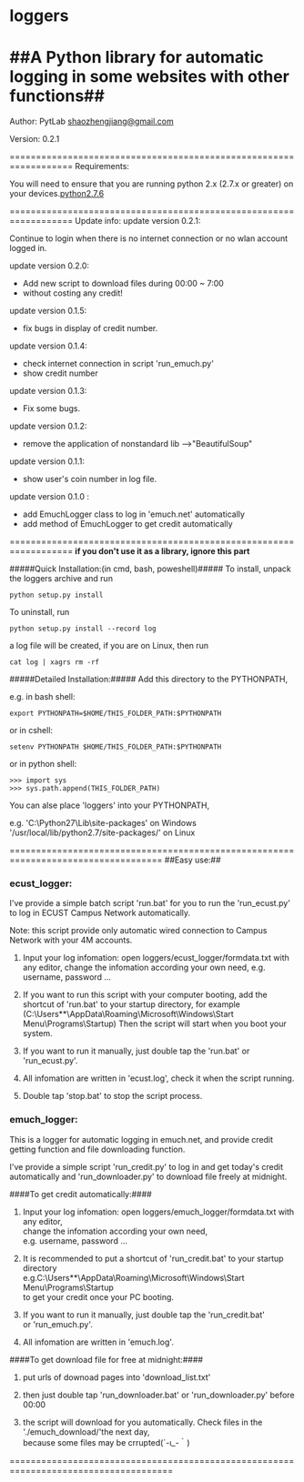 # loggers
##A Python library for automatic logging in some websites with other functions##
==================================================================
Author: PytLab <shaozhengjiang@gmail.com>

Version: 0.2.1

==================================================================
Requirements:

  You will need to ensure that you are running python 2.x 
  (2.7.x or greater) on your devices.[python2.7.6](https://www.python.org/download/releases/2.7.6/)
	
==================================================================
Update info:
update version 0.2.1:

  Continue to login when there is no internet connection or
  no wlan account logged in.
  
update version 0.2.0:

  * Add new script to download files during 00:00 ~ 7:00
  * without costing any credit!
  
update version 0.1.5:

  * fix bugs in display of credit number.
  
update version 0.1.4:

  * check internet connection in script 'run_emuch.py'
  * show credit number
  
update version 0.1.3:

  * Fix some bugs.
  
update version 0.1.2:

  * remove the application of nonstandard lib -->"BeautifulSoup"
 
update version 0.1.1:

  * show user's coin number in log file.
  
update version 0.1.0 : 

  * add EmuchLogger class to log in 'emuch.net' automatically
  * add method of EmuchLogger to get credit automatically
	
==================================================================
**if you don't use it as a library, ignore this part**

#####Quick Installation:(in cmd, bash, poweshell)#####
To install, unpack the loggers archive and run
	
    python setup.py install
To uninstall, run 
	
    python setup.py install --record log
a log file will be created,
if you are on Linux, then run
		
    cat log | xagrs rm -rf

#####Detailed Installation:#####
Add this directory to the PYTHONPATH, 
	
e.g. in bash shell:
	
    export PYTHONPATH=$HOME/THIS_FOLDER_PATH:$PYTHONPATH
or in cshell:
	
    setenv PYTHONPATH $HOME/THIS_FOLDER_PATH:$PYTHONPATH
or in python shell:
	
    >>> import sys
    >>> sys.path.append(THIS_FOLDER_PATH)
You can alse place 'loggers' into your PYTHONPATH, 
	
e.g. 'C:\Python27\Lib\site-packages' on Windows
'/usr/local/lib/python2.7/site-packages/' on Linux

===================================================================================
##Easy use:##

###  ecust_logger:  ###

I've provide a simple batch script 'run.bat' for you to run the 
'run_ecust.py' to log in ECUST Campus Network automatically.

Note: this script provide only automatic wired connection to 
Campus Network with your 4M accounts.

1. Input your log infomation:
   open loggers/ecust_logger/formdata.txt with any editor,
   change the infomation according your own need, 
   e.g. username, password ...

2. If you want to run this script with your computer booting,
   add the shortcut of 'run.bat' to your startup directory, for example
   (C:\Users\**\AppData\Roaming\Microsoft\Windows\Start Menu\Programs\Startup)
   Then the script will start when you boot your system.

3. If you want to run it manually, just double tap the 'run.bat' 
   or 'run_ecust.py'.

4. All infomation are written in 'ecust.log', check it when the script running.

5. Double tap 'stop.bat' to stop the script process.


###  emuch_logger: ###

This is a logger for automatic logging in emuch.net, 
and provide credit getting function and file downloading function.

I've provide a simple script 'run_credit.py' to log in and get today's credit
automatically and  'run_downloader.py' to download file freely at midnight.

####To get credit automatically:####
 1. Input your log infomation:
    open loggers/emuch_logger/formdata.txt with any editor,<br>
    change the infomation according your own need, <br>
    e.g. username, password ...

 2. It is recommended to put a shortcut of 'run_credit.bat' to your startup directory<br>
   e.g.C:\Users\**\AppData\Roaming\Microsoft\Windows\Start Menu\Programs\Startup<br>
   to get your credit once your PC booting.

 3. If you want to run it manually, just double tap the 'run_credit.bat' <br>
   or 'run_emuch.py'.

 4. All infomation are written in 'emuch.log'.

####To get download file for free at midnight:####

 1. put urls of downoad pages into 'download_list.txt'

 2. then just double tap 'run_downloader.bat' or 'run_downloader.py' before 00:00

 3. the script will download for you automatically. Check files in the './emuch_download/'the next day,<br>
    because some files may be crrupted(´-ι_-｀)
	  
=====================================================================================
